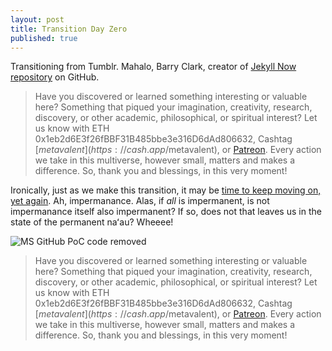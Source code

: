 ```yaml
---
layout: post
title: Transition Day Zero
published: true
---
```

Transitioning from Tumblr. Mahalo, Barry Clark, creator of [Jekyll Now repository](https://github.com/barryclark/jekyll-now) on GitHub. 

> Have you discovered or learned something interesting or valuable here? Something that piqued your imagination, creativity, research, discovery, or other academic, philosophical, or spiritual interest? Let us know with ETH 0x1eb2d6E3f26fBBF31B485bbe3e316D6dAd806632, Cashtag [$metavalent](https://cash.app/$metavalent), or [Patreon](https://patreon.com/metavalent). Every action we take in this multiverse, however small, matters and makes a difference. So, thank you and blessings, in this very moment!

Ironically, just as we make this transition, it may be [time to keep moving on, yet again](https://twitter.com/HackingDave/status/1370070863505199108?s=20). Ah, impermanance. Alas, if _all_ is impermanent, is not impermanance itself also impermanent? If so, does not that leaves us in the state of the permanent naʻau? Wheeee! 

![MS GitHub PoC code removed]({{site.baseurl}}/images/github.poc.code-removal.dave-kennedy.png)

> Have you discovered or learned something interesting or valuable here? Something that piqued your imagination, creativity, research, discovery, or other academic, philosophical, or spiritual interest? Let us know with ETH 0x1eb2d6E3f26fBBF31B485bbe3e316D6dAd806632, Cashtag [$metavalent](https://cash.app/$metavalent), or [Patreon](https://patreon.com/metavalent). Every action we take in this multiverse, however small, matters and makes a difference. So, thank you and blessings, in this very moment!

